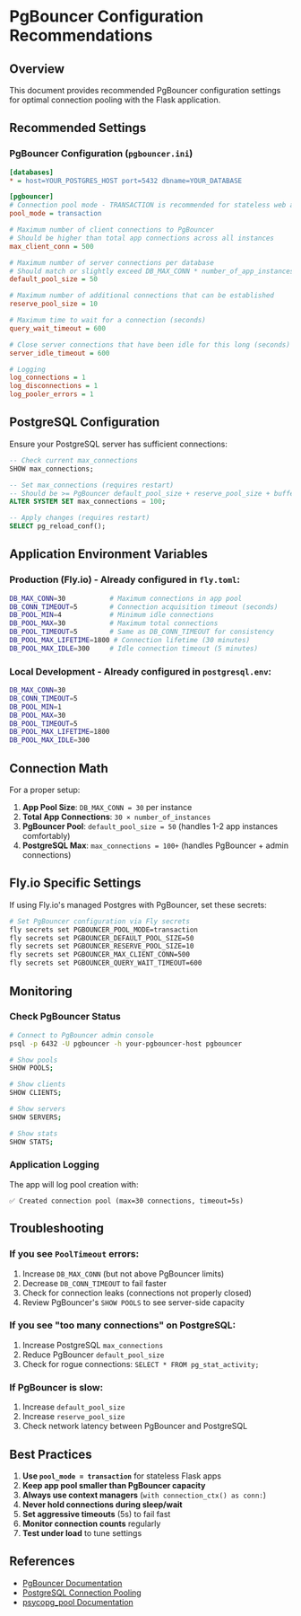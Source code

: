 # PgBouncer Configuration Recommendations

## Overview
This document provides recommended PgBouncer configuration settings for optimal connection pooling with the Flask application.

## Recommended Settings

### PgBouncer Configuration (`pgbouncer.ini`)

```ini
[databases]
* = host=YOUR_POSTGRES_HOST port=5432 dbname=YOUR_DATABASE

[pgbouncer]
# Connection pool mode - TRANSACTION is recommended for stateless web apps
pool_mode = transaction

# Maximum number of client connections to PgBouncer
# Should be higher than total app connections across all instances
max_client_conn = 500

# Maximum number of server connections per database
# Should match or slightly exceed DB_MAX_CONN * number_of_app_instances
default_pool_size = 50

# Maximum number of additional connections that can be established
reserve_pool_size = 10

# Maximum time to wait for a connection (seconds)
query_wait_timeout = 600

# Close server connections that have been idle for this long (seconds)
server_idle_timeout = 600

# Logging
log_connections = 1
log_disconnections = 1
log_pooler_errors = 1
```

## PostgreSQL Configuration

Ensure your PostgreSQL server has sufficient connections:

```sql
-- Check current max_connections
SHOW max_connections;

-- Set max_connections (requires restart)
-- Should be >= PgBouncer default_pool_size + reserve_pool_size + buffer
ALTER SYSTEM SET max_connections = 100;

-- Apply changes (requires restart)
SELECT pg_reload_conf();
```

## Application Environment Variables

### Production (Fly.io) - Already configured in `fly.toml`:
```bash
DB_MAX_CONN=30           # Maximum connections in app pool
DB_CONN_TIMEOUT=5        # Connection acquisition timeout (seconds)
DB_POOL_MIN=4            # Minimum idle connections
DB_POOL_MAX=30           # Maximum total connections
DB_POOL_TIMEOUT=5        # Same as DB_CONN_TIMEOUT for consistency
DB_POOL_MAX_LIFETIME=1800 # Connection lifetime (30 minutes)
DB_POOL_MAX_IDLE=300     # Idle connection timeout (5 minutes)
```

### Local Development - Already configured in `postgresql.env`:
```bash
DB_MAX_CONN=30
DB_CONN_TIMEOUT=5
DB_POOL_MIN=1
DB_POOL_MAX=30
DB_POOL_TIMEOUT=5
DB_POOL_MAX_LIFETIME=1800
DB_POOL_MAX_IDLE=300
```

## Connection Math

For a proper setup:

1. **App Pool Size**: `DB_MAX_CONN = 30` per instance
2. **Total App Connections**: `30 × number_of_instances`
3. **PgBouncer Pool**: `default_pool_size = 50` (handles 1-2 app instances comfortably)
4. **PostgreSQL Max**: `max_connections = 100+` (handles PgBouncer + admin connections)

## Fly.io Specific Settings

If using Fly.io's managed Postgres with PgBouncer, set these secrets:

```bash
# Set PgBouncer configuration via Fly secrets
fly secrets set PGBOUNCER_POOL_MODE=transaction
fly secrets set PGBOUNCER_DEFAULT_POOL_SIZE=50
fly secrets set PGBOUNCER_RESERVE_POOL_SIZE=10
fly secrets set PGBOUNCER_MAX_CLIENT_CONN=500
fly secrets set PGBOUNCER_QUERY_WAIT_TIMEOUT=600
```

## Monitoring

### Check PgBouncer Status
```bash
# Connect to PgBouncer admin console
psql -p 6432 -U pgbouncer -h your-pgbouncer-host pgbouncer

# Show pools
SHOW POOLS;

# Show clients
SHOW CLIENTS;

# Show servers
SHOW SERVERS;

# Show stats
SHOW STATS;
```

### Application Logging
The app will log pool creation with:
```
✅ Created connection pool (max=30 connections, timeout=5s)
```

## Troubleshooting

### If you see `PoolTimeout` errors:
1. Increase `DB_MAX_CONN` (but not above PgBouncer limits)
2. Decrease `DB_CONN_TIMEOUT` to fail faster
3. Check for connection leaks (connections not properly closed)
4. Review PgBouncer's `SHOW POOLS` to see server-side capacity

### If you see "too many connections" on PostgreSQL:
1. Increase PostgreSQL `max_connections`
2. Reduce PgBouncer `default_pool_size`
3. Check for rogue connections: `SELECT * FROM pg_stat_activity;`

### If PgBouncer is slow:
1. Increase `default_pool_size`
2. Increase `reserve_pool_size`
3. Check network latency between PgBouncer and PostgreSQL

## Best Practices

1. **Use `pool_mode = transaction`** for stateless Flask apps
2. **Keep app pool smaller than PgBouncer capacity**
3. **Always use context managers** (`with connection_ctx() as conn:`)
4. **Never hold connections during sleep/wait**
5. **Set aggressive timeouts** (5s) to fail fast
6. **Monitor connection counts** regularly
7. **Test under load** to tune settings

## References

- [PgBouncer Documentation](https://www.pgbouncer.org/config.html)
- [PostgreSQL Connection Pooling](https://www.postgresql.org/docs/current/runtime-config-connection.html)
- [psycopg_pool Documentation](https://www.psycopg.org/psycopg3/docs/api/pool.html)

